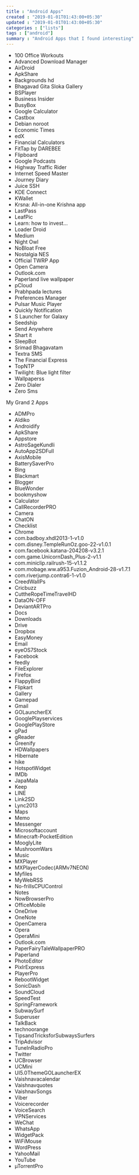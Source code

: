 ```yaml
---
title : "Android Apps"
created : "2019-01-01T01:43:00+05:30"
updated : "2019-01-01T01:43:00+05:30"
categories : ["lists"]
tags : ["android"]
summary : "Android Apps that I found interesting"
---
```


* 100 Office Workouts
* Advanced Download Manager
* AirDroid
* ApkShare
* Backgrounds hd
* Bhagavad Gita Sloka Gallery
* BSPlayer
* Business Insider
* BusyBox
* Google Calculator
* Castbox
* Debian noroot
* Economic Times
* edX
* Financial Calculators
* FitTap by DAREBEE
* Flipboard
* Google Podcasts
* Highway Traffic Rider
* Internet Speed Master
* Journey Diary
* Juice SSH
* KDE Connect
* KWallet
* Krsna: All-in-one Krishna app
* LastPass
* LeafPic
* Learn: how to invest...
* Loader Droid
* Medium
* Night Owl
* NoBloat Free
* Nostalgia NES
* Official TWRP App
* Open Camera
* Outlook.com
* Paperland live wallpaper
* pCloud
* Prabhpada lectures
* Preferences Manager
* Pulsar Music Player
* Quickly Notification
* S Launcher for Galaxy
* Seedship
* Send Anywhere
* Shart it
* SleepBot
* Srimad Bhagavatam
* Textra SMS
* The Financial Express
* TopNTP
* Twilight: Blue light filter
* Wallpaperss
* Zero Dialer
* Zero Sms


My Grand 2 Apps

* ADMPro
* Aldiko
* Androidify
* ApkShare
* Appstore
* AstroSageKundli
* AutoApp2SDFull
* AxisMobile
* BatterySaverPro
* Bing
* Blackmart
* Blogger
* BlueWonder
* bookmyshow
* Calculator
* CallRecorderPRO
* Camera
* ChatON
* Checklist
* Chrome
* com.badboy.xhdl2013-1-v1.0
* com.disney.TempleRunOz.goo-22-v1.0.1
* com.facebook.katana-204208-v3.2.1
* com.game.UnicornDash_Plus-2-v1.1
* com.miniclip.railrush-15-v1.1.2
* com.mobage.ww.a953.Fuzion_Android-28-v1.7.1
* com.riverjump.contra6-1-v1.0
* CreedWallPs
* Cricbuzz
* CuttheRopeTimeTravelHD
* DataON-OFF
* DeviantARTPro
* Docs
* Downloads
* Drive
* Dropbox
* EasyMoney
* Email
* eyeOS7Stock
* Facebook
* feedly
* FileExplorer
* Firefox
* FlappyBird
* Flipkart
* Gallery
* Gamepad
* Gmail
* GOLauncherEX
* GooglePlayservices
* GooglePlayStore
* gPad
* gReader
* Greenify
* HDWallpapers
* Hibernate
* hike
* HotspotWidget
* IMDb
* JapaMala
* Keep
* LINE
* Link2SD
* Lync2013
* Maps
* Memo
* Messenger
* Microsoftaccount
* Minecraft-PocketEdition
* MooglyLite
* MushroomWars
* Music
* MXPlayer
* MXPlayerCodec(ARMv7NEON)
* Myfiles
* MyWebRSS
* No-frillsCPUControl
* Notes
* NowBrowserPro
* OfficeMobile
* OneDrive
* OneNote
* OpenCamera
* Opera
* OperaMini
* Outlook.com
* PaperFairyTaleWallpaperPRO
* Paperland
* PhotoEditor
* PixlrExpress
* PlayerPro
* RebootWidget
* SonicDash
* SoundCloud
* SpeedTest
* SpringFramework
* SubwaySurf
* Superuser
* TalkBack
* technoorange
* TipsandTricksforSubwaysSurfers
* TripAdvisor
* TuneInRadioPro
* Twitter
* UCBrowser
* UCMini
* UI5.0ThemeGOLauncherEX
* Vaishnavacalendar
* Vaishnavquotes
* VaishnavSongs
* Viber
* Voicerecorder
* VoiceSearch
* VPNServices
* WeChat
* WhatsApp
* WidgetPack
* WiFiMouse
* WordPress
* YahooMail
* YouTube
* µTorrentPro
